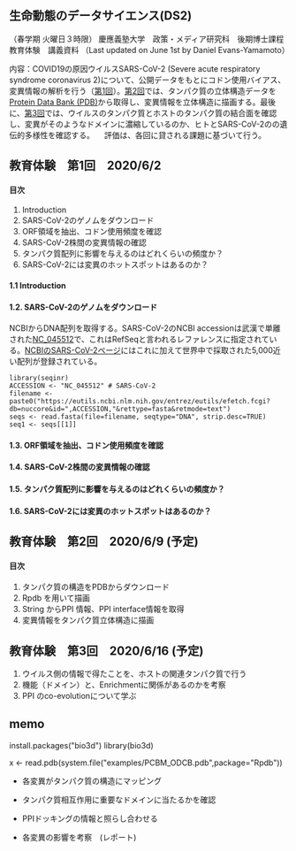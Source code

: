 ## 生命動態のデータサイエンス(DS2)
（春学期 火曜日３時限）
慶應義塾大学　政策・メディア研究科　後期博士課程　教育体験　講義資料
（Last updated on June 1st by Daniel Evans-Yamamoto）



内容：COVID19の原因ウイルスSARS-CoV-2 (Severe acute respiratory syndrome coronavirus 2)について、公開データをもとにコドン使用バイアス、変異情報の解析を行う（[第1回](https://github.com/DanYamamotoEvans/DanYamamotoEvans.github.io/blob/master/blog/code/ds4gd.md#教育体験第1回202062)）。[第2回](https://github.com/DanYamamotoEvans/DanYamamotoEvans.github.io/blob/master/blog/code/ds4gd.md#教育体験第2回202069)では、タンパク質の立体構造データを[Protein Data Bank (PDB)](https://www.rcsb.org)から取得し、変異情報を立体構造に描画する。最後に、[第3回](https://github.com/DanYamamotoEvans/DanYamamotoEvans.github.io/blob/master/blog/code/ds4gd.md#教育体験第3回2020616)では、ウイルスのタンパク質とホストのタンパク質の結合面を確認し、変異がそのようなドメインに濃縮しているのか、ヒトとSARS-CoV-2のの遺伝的多様性を確認する。
　評価は、各回に貸される課題に基づいて行う。


## 教育体験　第1回　2020/6/2
#### 目次
1. Introduction
2. SARS-CoV-2のゲノムをダウンロード
3. ORF領域を抽出、コドン使用頻度を確認
4. SARS-CoV-2株間の変異情報の確認
5. タンパク質配列に影響を与えるのはどれくらいの頻度か？
6. SARS-CoV-2には変異のホットスポットはあるのか？

#### 1.1 Introduction

#### 1.2. SARS-CoV-2のゲノムをダウンロード

NCBIからDNA配列を取得する。SARS-CoV-2のNCBI accessionは武漢で単離された[NC_045512](https://www.ncbi.nlm.nih.gov/nuccore/NC_045512)で、これはRefSeqと言われるレファレンスに指定されている。[NCBIのSARS-CoV-2ページ](https://www.ncbi.nlm.nih.gov/genbank/sars-cov-2-seqs/)にはこれに加えて世界中で採取された5,000近い配列が登録されている。


    library(seqinr)
    ACCESSION <- "NC_045512" # SARS-CoV-2
    filename <- paste0("https://eutils.ncbi.nlm.nih.gov/entrez/eutils/efetch.fcgi?db=nuccore&id=",ACCESSION,"&rettype=fasta&retmode=text")
    seqs <- read.fasta(file=filename, seqtype="DNA", strip.desc=TRUE)
    seq1 <- seqs[[1]]


#### 1.3. ORF領域を抽出、コドン使用頻度を確認

#### 1.4. SARS-CoV-2株間の変異情報の確認

#### 1.5. タンパク質配列に影響を与えるのはどれくらいの頻度か？

#### 1.6. SARS-CoV-2には変異のホットスポットはあるのか？





## 教育体験　第2回　2020/6/9 (予定)
#### 目次
1. タンパク質の構造をPDBからダウンロード
2. Rpdb を用いて描画
3. String からPPI 情報、PPI interface情報を取得
4. 変異情報をタンパク質立体構造に描画

##  教育体験　第3回　2020/6/16 (予定)
1. ウイルス側の情報で得たことを、ホストの関連タンパク質で行う
2. 機能（ドメイン）と、Enrichmentに関係があるのかを考察
3. PPI のco-evolutionについて学ぶ


## memo 
install.packages("bio3d")
library(bio3d)



x <- read.pdb(system.file("examples/PCBM_ODCB.pdb",package="Rpdb"))

- 各変異がタンパク質の構造にマッピング

- タンパク質相互作用に重要なドメインに当たるかを確認
- PPIドッキングの情報と照らし合わせる
- 各変異の影響を考察　(レポート)
